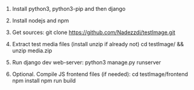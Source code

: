 1. Install python3, python3-pip and then django

2. Install nodejs and npm

3. Get sources:
	git clone https://github.com/Nadezzdi/testImage.git
	
5. Extract test media files (install unzip if already not)
	cd testImage/ && unzip media.zip

6. Run django dev web-server:
	python3 manage.py runserver
	
4. Optional. Compile JS frontend files (if needed):
	cd testImage/frontend
	npm install
	npm run build


